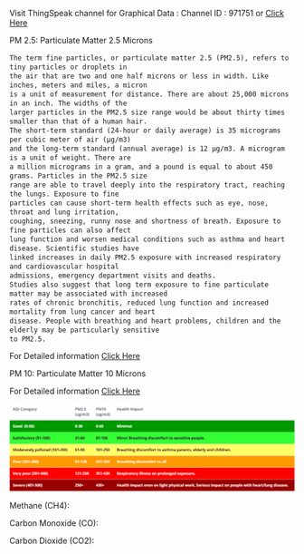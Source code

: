 Visit ThingSpeak channel for Graphical Data :
Channel ID : 971751 or <a href="https://thingspeak.com/channels/971751" rel="noopener nofollow" target="_blank" onclick="return Q.openUrl(this, 11837815);" class="external_link">Click Here</a>

PM 2.5: Particulate Matter 2.5 Microns

	The term fine particles, or particulate matter 2.5 (PM2.5), refers to tiny particles or droplets in
	the air that are two and one half microns or less in width. Like inches, meters and miles, a micron
	is a unit of measurement for distance. There are about 25,000 microns in an inch. The widths of the
	larger particles in the PM2.5 size range would be about thirty times smaller than that of a human hair.
	The short-term standard (24-hour or daily average) is 35 micrograms per cubic meter of air (µg/m3)
	and the long-term standard (annual average) is 12 µg/m3. A microgram is a unit of weight. There are
	a million micrograms in a gram, and a pound is equal to about 450 grams. Particles in the PM2.5 size
	range are able to travel deeply into the respiratory tract, reaching the lungs. Exposure to fine
	particles can cause short-term health effects such as eye, nose, throat and lung irritation,
	coughing, sneezing, runny nose and shortness of breath. Exposure to fine particles can also affect
	lung function and worsen medical conditions such as asthma and heart disease. Scientific studies have
	linked increases in daily PM2.5 exposure with increased respiratory and cardiovascular hospital
	admissions, emergency department visits and deaths.
	Studies also suggest that long term exposure to fine particulate matter may be associated with increased
	rates of chronic bronchitis, reduced lung function and increased mortality from lung cancer and heart
	disease. People with breathing and heart problems, children and the elderly may be particularly sensitive
	to PM2.5.

For Detailed information <a href="https://www.health.ny.gov/environmental/indoors/air/pmq_a.htm" rel="noopener nofollow" target="_blank" onclick="return Q.openUrl(this, 11837815);" class="external_link">Click Here</a>


PM 10: Particulate Matter 10 Microns

	
For Detailed information <a href="https://www.epa.gov/pm-pollution/particulate-matter-pm-basics" rel="noopener nofollow" target="_blank" onclick="return Q.openUrl(this, 11837815);" class="external_link">Click Here</a>

![Ranges](https://github.com/IoTAPM/IoT-Based-Air-Pollution-Monitoring-System/blob/master/pm_levels.png "PM 2.5/10 ranges")

Methane (CH4):


Carbon Monoxide (CO):


Carbon Dioxide (CO2):

